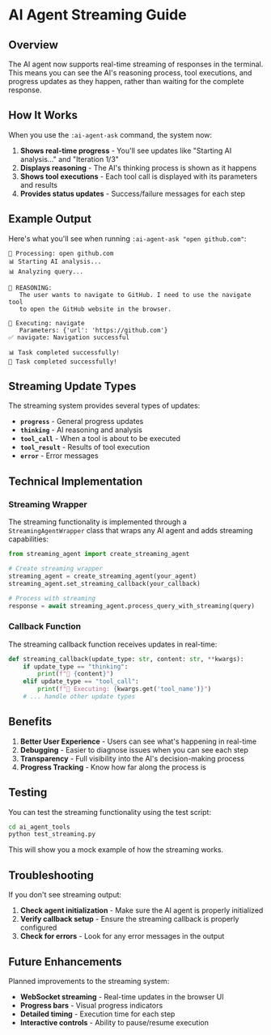 # AI Agent Streaming Guide

## Overview

The AI agent now supports real-time streaming of responses in the terminal. This means you can see the AI's reasoning process, tool executions, and progress updates as they happen, rather than waiting for the complete response.

## How It Works

When you use the `:ai-agent-ask` command, the system now:

1. **Shows real-time progress** - You'll see updates like "Starting AI analysis..." and "Iteration 1/3"
2. **Displays reasoning** - The AI's thinking process is shown as it happens
3. **Shows tool executions** - Each tool call is displayed with its parameters and results
4. **Provides status updates** - Success/failure messages for each step

## Example Output

Here's what you'll see when running `:ai-agent-ask "open github.com"`:

```
🤖 Processing: open github.com
📊 Starting AI analysis...
📊 Analyzing query...

🧠 REASONING:
   The user wants to navigate to GitHub. I need to use the navigate tool
   to open the GitHub website in the browser.

🔧 Executing: navigate
   Parameters: {'url': 'https://github.com'}
✅ navigate: Navigation successful

📊 Task completed successfully!
🎉 Task completed successfully!
```

## Streaming Update Types

The streaming system provides several types of updates:

- **`progress`** - General progress updates
- **`thinking`** - AI reasoning and analysis
- **`tool_call`** - When a tool is about to be executed
- **`tool_result`** - Results of tool execution
- **`error`** - Error messages

## Technical Implementation

### Streaming Wrapper

The streaming functionality is implemented through a `StreamingAgentWrapper` class that wraps any AI agent and adds streaming capabilities:

```python
from streaming_agent import create_streaming_agent

# Create streaming wrapper
streaming_agent = create_streaming_agent(your_agent)
streaming_agent.set_streaming_callback(your_callback)

# Process with streaming
response = await streaming_agent.process_query_with_streaming(query)
```

### Callback Function

The streaming callback function receives updates in real-time:

```python
def streaming_callback(update_type: str, content: str, **kwargs):
    if update_type == "thinking":
        print(f"🧠 {content}")
    elif update_type == "tool_call":
        print(f"🔧 Executing: {kwargs.get('tool_name')}")
    # ... handle other update types
```

## Benefits

1. **Better User Experience** - Users can see what's happening in real-time
2. **Debugging** - Easier to diagnose issues when you can see each step
3. **Transparency** - Full visibility into the AI's decision-making process
4. **Progress Tracking** - Know how far along the process is

## Testing

You can test the streaming functionality using the test script:

```bash
cd ai_agent_tools
python test_streaming.py
```

This will show you a mock example of how the streaming works.

## Troubleshooting

If you don't see streaming output:

1. **Check agent initialization** - Make sure the AI agent is properly initialized
2. **Verify callback setup** - Ensure the streaming callback is properly configured
3. **Check for errors** - Look for any error messages in the output

## Future Enhancements

Planned improvements to the streaming system:

- **WebSocket streaming** - Real-time updates in the browser UI
- **Progress bars** - Visual progress indicators
- **Detailed timing** - Execution time for each step
- **Interactive controls** - Ability to pause/resume execution
